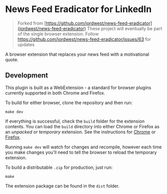 # News Feed Eradicator for LinkedIn

> Forked from [https://github.com/jordwest/news-feed-eradicator](jordwest/news-feed-eradicator)
> These project will eventually be part of the single browser extension. Follow https://github.com/jordwest/news-feed-eradicator/issues/63 for updates

A browser extension that replaces your news feed with a motivational quote.

## Development

This plugin is built as a WebExtension - a standard for browser plugins currently supported in both Chrome and Firefox.

To build for either browser, clone the repository and then run:

    make dev

If everything is successful, check the `build` folder for the extension contents. You can load the `build` directory into either Chrome or Firefox as an _unpacked_ or _temporary_ extension. See the instructions for [Chrome](https://developer.chrome.com/extensions/getstarted#unpacked) or [Firefox](https://developer.mozilla.org/en-US/Add-ons/WebExtensions/Temporary_Installation_in_Firefox).

Running `make dev` will watch for changes and recompile, however each time you make changes you'll need to tell the browser to reload the temporary extension.

To build a distributable `.zip` for production, just run:

    make

The extension package can be found in the `dist` folder.
